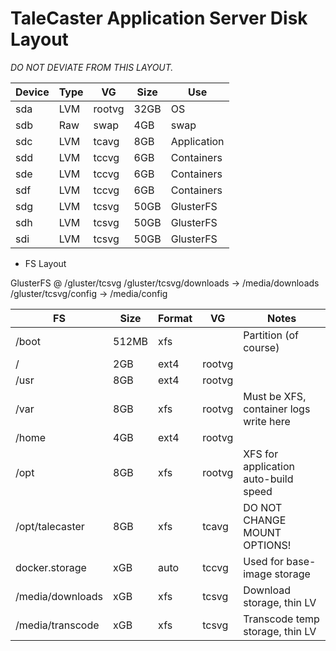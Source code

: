 # TaleCaster Application Server Disk Layout

*DO NOT DEVIATE FROM THIS LAYOUT.*

| Device | Type | VG     | Size | Use         |
|--------|------|--------|------|-------------|
| sda    | LVM  | rootvg | 32GB | OS          |
| sdb    | Raw  | swap   | 4GB  | swap        |
| sdc    | LVM  | tcavg  | 8GB  | Application |
| sdd    | LVM  | tccvg  | 6GB  | Containers  |
| sde    | LVM  | tccvg  | 6GB  | Containers  |
| sdf    | LVM  | tccvg  | 6GB  | Containers  |
| sdg    | LVM  | tcsvg  | 50GB | GlusterFS   |
| sdh    | LVM  | tcsvg  | 50GB | GlusterFS   |
| sdi    | LVM  | tcsvg  | 50GB | GlusterFS   |

* FS Layout

GlusterFS @ /gluster/tcsvg
/gluster/tcsvg/downloads -> /media/downloads
/gluster/tcsvg/config -> /media/config 

| FS               	| Size  	| Format 	| VG     	| Notes                                  	|
|------------------	|-------	|--------	|--------	|----------------------------------------	|
| /boot            	| 512MB 	| xfs    	|        	| Partition (of course)                  	|
| /                	| 2GB   	| ext4   	| rootvg 	|                                        	|
| /usr             	| 8GB   	| ext4   	| rootvg 	|                                        	|
| /var             	| 8GB   	| xfs    	| rootvg 	| Must be XFS, container logs write here 	|
| /home            	| 4GB   	| ext4   	| rootvg 	|                                        	|
| /opt             	| 8GB   	| xfs    	| rootvg 	| XFS for application auto-build speed   	|
| /opt/talecaster  	| 8GB   	| xfs    	| tcavg  	| DO NOT CHANGE MOUNT OPTIONS!           	|
| docker.storage   	| xGB   	| auto   	| tccvg  	| Used for base-image storage            	|
| /media/downloads 	| xGB   	| xfs    	| tcsvg  	| Download storage, thin LV              	|
| /media/transcode 	| xGB   	| xfs    	| tcsvg  	| Transcode temp storage, thin LV        	|
